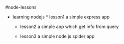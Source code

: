 #node-lessons

* learning nodejs
      * lesson1
      a simple express app
    
    * lesson2
      a simple app which get info from query
    
    * lesson3
      a simple node js spider app
